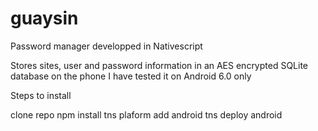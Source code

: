 # guaysin
Password manager developped in Nativescript

Stores sites, user and password information in an AES encrypted SQLite database on the phone
I have tested it on Android 6.0 only

Steps to install

clone repo
npm install
tns plaform add android
tns deploy android
